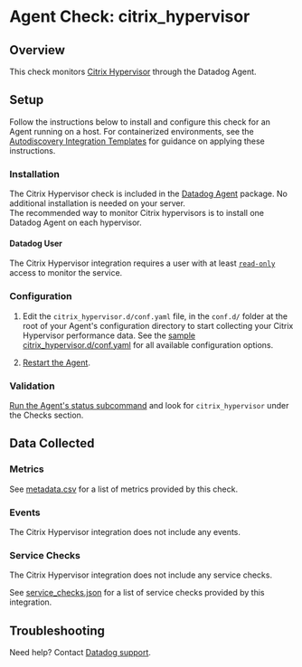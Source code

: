 # Agent Check: citrix_hypervisor

## Overview

This check monitors [Citrix Hypervisor][1] through the Datadog Agent.

## Setup

Follow the instructions below to install and configure this check for an Agent running on a host. For containerized environments, see the [Autodiscovery Integration Templates][2] for guidance on applying these instructions.

### Installation

The Citrix Hypervisor check is included in the [Datadog Agent][2] package.
No additional installation is needed on your server.  
The recommended way to monitor Citrix hypervisors is to install one Datadog Agent on each hypervisor.

#### Datadog User

The Citrix Hypervisor integration requires a user with at least [`read-only`](https://docs.citrix.com/en-us/xencenter/7-1/rbac-roles.html) access to monitor the service.

### Configuration

1. Edit the `citrix_hypervisor.d/conf.yaml` file, in the `conf.d/` folder at the root of your Agent's configuration directory to start collecting your Citrix Hypervisor performance data. See the [sample citrix_hypervisor.d/conf.yaml][3] for all available configuration options.

2. [Restart the Agent][4].

### Validation

[Run the Agent's status subcommand][5] and look for `citrix_hypervisor` under the Checks section.

## Data Collected

### Metrics

See [metadata.csv][6] for a list of metrics provided by this check.

### Events

The Citrix Hypervisor integration does not include any events.

### Service Checks

The Citrix Hypervisor integration does not include any service checks.

See [service_checks.json][7] for a list of service checks provided by this integration.

## Troubleshooting

Need help? Contact [Datadog support][8].


[1]: **LINK_TO_INTEGRATION_SITE**
[2]: https://docs.datadoghq.com/agent/kubernetes/integrations/
[3]: https://github.com/DataDog/integrations-core/blob/master/citrix_hypervisor/datadog_checks/citrix_hypervisor/data/conf.yaml.example
[4]: https://docs.datadoghq.com/agent/guide/agent-commands/#start-stop-and-restart-the-agent
[5]: https://docs.datadoghq.com/agent/guide/agent-commands/#agent-status-and-information
[6]: https://github.com/DataDog/integrations-core/blob/master/citrix_hypervisor/metadata.csv
[7]: https://github.com/DataDog/integrations-core/blob/master/citrix_hypervisor/assets/service_checks.json
[8]: https://docs.datadoghq.com/help/
